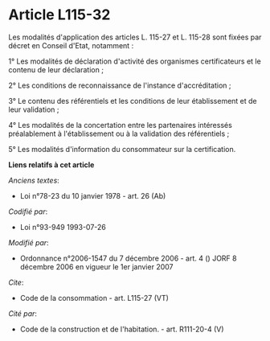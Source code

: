 # Article L115-32

Les modalités d'application des articles L. 115-27 et L. 115-28 sont fixées par décret en Conseil d'Etat, notamment : 

1° Les modalités de déclaration d'activité des organismes certificateurs et le contenu de leur déclaration ; 

2° Les conditions de reconnaissance de l'instance d'accréditation ; 

3° Le contenu des référentiels et les conditions de leur établissement et de leur validation ; 

4° Les modalités de la concertation entre les partenaires intéressés préalablement à l'établissement ou à la validation des
référentiels ; 

5° Les modalités d'information du consommateur sur la certification.

**Liens relatifs à cet article**

_Anciens textes_:

  - Loi n°78-23 du 10 janvier 1978 - art. 26 (Ab)

_Codifié par_:

  - Loi n°93-949 1993-07-26

_Modifié par_:

  - Ordonnance n°2006-1547 du 7 décembre 2006 - art. 4 () JORF 8 décembre 2006 en vigueur le 1er janvier 2007

_Cite_:

  - Code de la consommation - art. L115-27 (VT)

_Cité par_:

  - Code de la construction et de l'habitation. - art. R111-20-4 (V)
